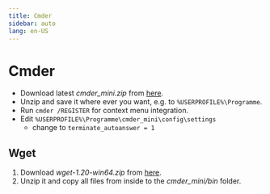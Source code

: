 ```yaml
---
title: Cmder
sidebar: auto
lang: en-US
---
```

# Cmder

* Download latest _cmder\_mini.zip_ from [here](https://github.com/cmderdev/cmder/releases/).
* Unzip and save it where ever you want, e.g. to `%USERPROFILE%\Programme`.
* Run `cmder /REGISTER` for context menu integration.
* Edit `%USERPROFILE%\Programme\cmder_mini\config\settings`
  * change to `terminate_autoanswer = 1`

## Wget

1. Download _wget-1.20-win64.zip_ from [here](https://eternallybored.org/misc/wget/).
1. Unzip it and copy all files from inside to the _cmder\_mini/bin_ folder.
